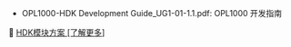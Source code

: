 - OPL1000-HDK Development Guide_UG1-01-1.1.pdf: OPL1000 开发指南  


:book: [HDK模块方案 [了解更多]](https://github.com/Opulinks-Tech/OpulinksTech-WIKI/wiki/HDK)
